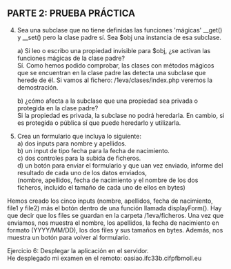 ## PARTE 2: PRUEBA PRÁCTICA <br />
4. Sea una subclase que no tiene definidas las funciones 'mágicas' __get() y __set() pero la clase padre sí. 
   Sea $obj una instancia de esa subclase.<br />

   a) Si leo o escribo una propiedad invisible para $obj, ¿se activan las funciones mágicas de la clase padre?<br />
         Sí. Como hemos podido comprobar, las clases con métodos mágicos que se encuentran en la clase padre las detecta una subclase que herede de él.
         Si vamos al fichero:  /1eva/clases/index.php veremos la demostración. 

   b) ¿cómo afecta a la subclase que una propiedad sea privada o protegida en la clase padre?<br /> 
         Si la propiedad es privada, la subclase no podrá heredarla. En cambio, si es protegida o pública sí que puede heredarlo y utilizarla.


5. Crea un formulario que incluya lo siguiente:<br />
   a) dos inputs para nombre y apellidos.<br />
   b) un input de tipo fecha para la fecha de nacimiento.<br />
   c) dos controles para la subida de ficheros.<br />
   d) un botón para enviar el formulario y que uan vez enviado, informe del resultado de cada uno de los datos enviados,<br />
   (nombre, apellidos, fecha de nacimiento y el nombre de los dos ficheros, incluido el tamaño de cada uno de ellos en bytes)<br />
   
Hemos creado los cinco inputs (nombre, apellidos, fecha de nacimiento, file1 y file2) más el botón dentro de una función llamada displayForm().
Hay que decir que los files se guardan en la carpeta /1eva/ficheros.
Una vez que enviamos, nos muestra el nombre, los apellidos, la fecha de nacimiento en formato (YYYY/MM/DD), los dos files y sus tamaños en bytes.
Además, nos muestra un botón para volver al formulario.<br />


Ejercicio 6: Desplegar la aplicación en el servidor.<br />
He desplegado mi examen en el remoto: oasiao.ifc33b.cifpfbmoll.eu